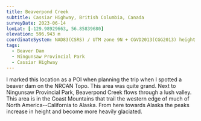 ```yaml
---
title: Beaverpond Creek
subtitle: Cassiar Highway, British Columbia, Canada
surveyDate: 2023-06-14
lonLat: [-129.98929663, 56.85839680]
elevation: 596.943 m
coordinateSystem: NAD83(CSRS) / UTM zone 9N + CGVD2013(CGG2013) height
tags:
  - Beaver Dam
  - Ningunsaw Provincial Park
  - Cassiar Highway
---
```


I marked this location as a POI when planning the trip when I spotted a beaver dam on the NRCAN Topo. This area was quite grand. Next to Ningunsaw Provincial Park, Beaverpond Creek flows through a lush valley. This area is in the Coast Mountains that trail the western edge of much of North America--California to Alaska. From here towards Alaska the peaks increase in height and become more heavily glaciated.

